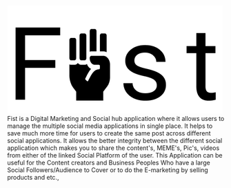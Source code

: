 ![Fist_logo](https://raw.githubusercontent.com/Madhukaran/AIO/main/src/static/images/fist_logo_500_250.jpg)
Fist is a Digital Marketing and Social hub application where it allows users to manage the multiple social media applications in single place. It helps to save much more time for users to create the same post across different social applications. It allows the better integrity between the different social application which makes you to share the content's, MEME's, Pic's, videos from either of the linked Social Platform of the user. This Application can be useful for the Content creators and Business Peoples Who have a large Social Followers/Audience to Cover or to do the E-marketing by selling products and etc.,
